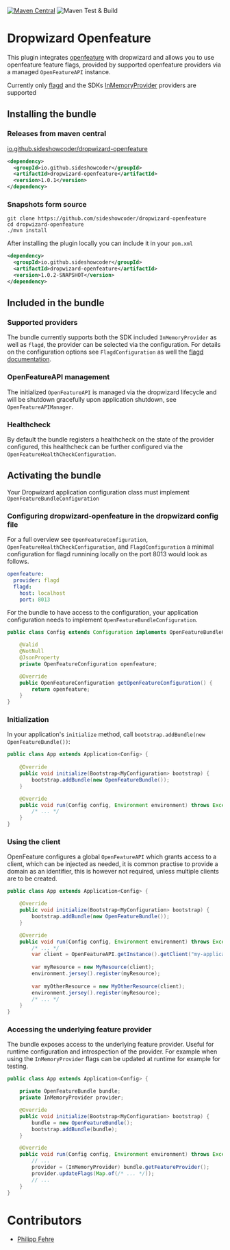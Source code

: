 [![Maven Central](https://maven-badges.sml.io/sonatype-central/io.github.sideshowcoder/dropwizard-openfeature/badge.svg?version=1.0.1)](https://maven-badges.sml.io/sonatype-central/io.github.sideshowcoder/dropwizard-openfeature) ![Maven Test & Build](https://github.com/sideshowcoder/dropwizard-openfeature/actions/workflows/maven-build.yml/badge.svg)

# Dropwizard Openfeature

This plugin integrates [openfeature][1] with dropwizard and allows you to use openfeature feature
flags, provided by supported openfeature providers via a managed `OpenFeatureAPI` instance.

Currently only [flagd][2] and the SDKs [InMemoryProvider][3] providers are supported

## Installing the bundle

### Releases from maven central 

[io.github.sideshowcoder/dropwizard-openfeature][4]

```xml
<dependency>
  <groupId>io.github.sideshowcoder</groupId>
  <artifactId>dropwizard-openfeature</artifactId>
  <version>1.0.1</version>
</dependency>
```

### Snapshots form source

```
git clone https://github.com/sideshowcoder/dropwizard-openfeature
cd dropwizard-openfeature
./mvn install
```

After installing the plugin locally you can include it in your `pom.xml`

```xml
<dependency>
  <groupId>io.github.sideshowcoder</groupId>
  <artifactId>dropwizard-openfeature</artifactId>
  <version>1.0.2-SNAPSHOT</version>
</dependency>
```



## Included in the bundle

### Supported providers

The bundle currently supports both the SDK included `InMemoryProvider` as well as `flagd`, the provider can be selected
via the configuration. For details on the configuration options see `FlagdConfiguration` as well the 
[flagd documentation][5].

### OpenFeatureAPI management

The initialized `OpenFeatureAPI` is managed via the dropwizard lifecycle and will be shutdown gracefully upon 
application shutdown, see `OpenFeatureAPIManager`.

### Healthcheck

By default the bundle registers a healthcheck on the state of the provider configured, this healthcheck can be further 
configured via the `OpenFeatureHealthCheckConfiguration`.

## Activating the bundle

Your Dropwizard application configuration class must implement `OpenFeatureBundleConfiguration`

### Configuring dropwizard-openfeature in the dropwizard config file

For a full overview see `OpenFeatureConfiguration`, `OpenFeatureHealthCheckConfiguration`, and `FlagdConfiguration` a 
minimal configuration for flagd runnining locally on the port 8013 would look as follows.

```yaml
openfeature:
  provider: flagd
  flagd:
    host: localhost
    port: 8013
```

For the bundle to have access to the configuration, your application configuration needs to implement 
`OpenFeatureBundleConfiguration`.

```java
public class Config extends Configuration implements OpenFeatureBundleConfiguration {

    @Valid
    @NotNull
    @JsonProperty
    private OpenFeatureConfiguration openfeature;

    @Override
    public OpenFeatureConfiguration getOpenFeatureConfiguration() {
        return openfeature;
    }
}
```

### Initialization

In your application's `initialize` method, call `bootstrap.addBundle(new OpenFeatureBundle())`:

```java
public class App extends Application<Config> {
    
    @Override
    public void initialize(Bootstrap<MyConfiguration> bootstrap) {
        bootstrap.addBundle(new OpenFeatureBundle());
    }

    @Override
    public void run(Config config, Environment environment) throws Exception {
        /* ... */
    }
}
```

### Using the client

OpenFeature configures a global `OpenFeatureAPI` which grants access to a client, which can be injected as needed, it is 
common practise to provide a domain as an identifier, this is however not required, unless multiple clients are to be 
created.

```java
public class App extends Application<Config> {

    @Override
    public void initialize(Bootstrap<MyConfiguration> bootstrap) {
        bootstrap.addBundle(new OpenFeatureBundle());
    }

    @Override
    public void run(Config config, Environment environment) throws Exception {
        /* ... */
        var client = OpenFeatureAPI.getInstance().getClient("my-application-domain");
        
        var myResource = new MyResource(client);
        environment.jersey().register(myResource);
        
        var myOtherResource = new MyOtherResource(client);
        environment.jersey().register(myResource);
        /* ... */
    }
}
```

### Accessing the underlying feature provider

The bundle exposes access to the underlying feature provider. Useful for runtime configuration and introspection of the 
provider. For example when using the `InMemoryProvider` flags can be updated at runtime for example for testing.

```java
public class App extends Application<Config> {

    private OpenFeatureBundle bundle;
    private InMemoryProvider provider;

    @Override
    public void initialize(Bootstrap<MyConfiguration> bootstrap) {
        bundle = new OpenFeatureBundle();
        bootstrap.addBundle(bundle);
    }

    @Override
    public void run(Config config, Environment environment) throws Exception {
        // ...
        provider = (InMemoryProvider) bundle.getFeatureProvider();
        provider.updateFlags(Map.of(/* ... */));
        // ...
    }
}
```

# Contributors
* [Philipp Fehre](https://github.com/sideshowcoder)

[1]: https://openfeature.dev/
[2]: https://flagd.dev/
[3]: https://github.com/open-feature/java-sdk/blob/main/src/main/java/dev/openfeature/sdk/providers/memory/InMemoryProvider.java
[4]: https://central.sonatype.com/artifact/io.github.sideshowcoder/dropwizard-openfeature
[5]: https://flagd.dev/providers/java/
